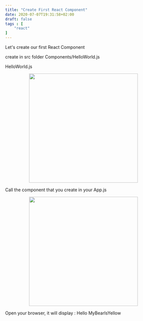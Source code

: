 ```yaml
---
title: "Create First React Component"
date: 2020-07-07T19:31:58+02:00
draft: false
tags : [
    "react"
]
---
```


Let's create our first React Component

create in src folder Components/HelloWorld.js

HelloWorld.js
<center>
    <img src="/img/posts/first_react_component/Hello_Word_js.svg" height="350px" />
</center>

Call the component that you create in your App.js
<center>
    <img src="/img/posts/first_react_component/App_js.svg" height="350px" />
</center>

Open your browser, it will display : Hello MyBearIsYellow
